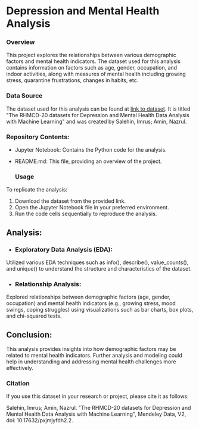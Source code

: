 # Depression and Mental Health Analysis
### Overview
This project explores the relationships between various demographic factors and mental health indicators. The dataset used for this analysis contains information on factors such as age, gender, occupation, and indoor activities, along with measures of mental health including growing stress, quarantine frustrations, changes in habits, etc.

### Data Source
The dataset used for this analysis can be found at [link to dataset](https://data.mendeley.com/datasets/pxjmjyfdh2/2). It is titled "The RHMCD-20 datasets for Depression and Mental Health Data Analysis with Machine Learning" and was created by Salehin, Imrus; Amin, Nazrul.

### Repository Contents:
- Jupyter Notebook: Contains the Python code for the analysis.
- README.md: This file, providing an overview of the project.

  ### Usage
To replicate the analysis:

1) Download the dataset from the provided link.
2) Open the Jupyter Notebook file in your preferred environment.
3) Run the code cells sequentially to reproduce the analysis.

## Analysis:
- ### Exploratory Data Analysis (EDA):

Utilized various EDA techniques such as info(), describe(), value_counts(), and unique() to understand the structure and characteristics of the dataset.
- ### Relationship Analysis:

Explored relationships between demographic factors (age, gender, occupation) and mental health indicators (e.g., growing stress, mood swings, coping struggles) using visualizations such as bar charts, box plots, and chi-squared tests.

## Conclusion:
This analysis provides insights into how demographic factors may be related to mental health indicators. Further analysis and modeling could help in understanding and addressing mental health challenges more effectively.


### Citation
If you use this dataset in your research or project, please cite it as follows:

Salehin, Imrus; Amin, Nazrul. "The RHMCD-20 datasets for Depression and Mental Health Data Analysis with Machine Learning", Mendeley Data, V2, doi: 10.17632/pxjmjyfdh2.2.
